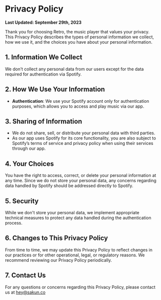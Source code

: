 # Privacy Policy

**Last Updated: September 29th, 2023**

Thank you for choosing Retro, the music player that values your privacy. This Privacy Policy describes the types of personal information we collect, how we use it, and the choices you have about your personal information.

## 1. Information We Collect

We don't collect any personal data from our users except for the data required for authentication via Spotify.

## 2. How We Use Your Information

-   **Authentication**: We use your Spotify account only for authentication purposes, which allows you to access and play music via our app.

## 3. Sharing of Information
-   We do not share, sell, or distribute your personal data with third parties.
-   As our app uses Spotify for its core functionality, you are also subject to Spotify’s terms of service and privacy policy when using their services through our app.

## 4. Your Choices

You have the right to access, correct, or delete your personal information at any time. Since we do not store your personal data, any concerns regarding data handled by Spotify should be addressed directly to Spotify.

## 5. Security

While we don't store your personal data, we implement appropriate technical measures to protect any data handled during the authentication process.

## 6. Changes to This Privacy Policy

From time to time, we may update this Privacy Policy to reflect changes in our practices or for other operational, legal, or regulatory reasons. We recommend reviewing our Privacy Policy periodically.

## 7. Contact Us

For any questions or concerns regarding this Privacy Policy, please contact us at [hey@sakun.co](mailto:hey@sakun.co)